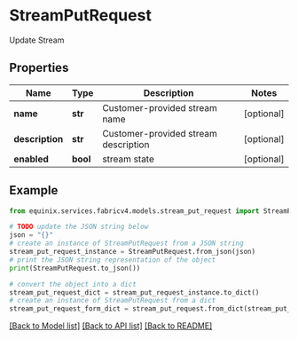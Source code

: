 # StreamPutRequest

Update Stream

## Properties

Name | Type | Description | Notes
------------ | ------------- | ------------- | -------------
**name** | **str** | Customer-provided stream name | [optional] 
**description** | **str** | Customer-provided stream description | [optional] 
**enabled** | **bool** | stream state | [optional] 

## Example

```python
from equinix.services.fabricv4.models.stream_put_request import StreamPutRequest

# TODO update the JSON string below
json = "{}"
# create an instance of StreamPutRequest from a JSON string
stream_put_request_instance = StreamPutRequest.from_json(json)
# print the JSON string representation of the object
print(StreamPutRequest.to_json())

# convert the object into a dict
stream_put_request_dict = stream_put_request_instance.to_dict()
# create an instance of StreamPutRequest from a dict
stream_put_request_form_dict = stream_put_request.from_dict(stream_put_request_dict)
```
[[Back to Model list]](../README.md#documentation-for-models) [[Back to API list]](../README.md#documentation-for-api-endpoints) [[Back to README]](../README.md)


